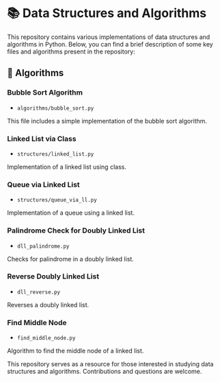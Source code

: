 # 📚 Data Structures and Algorithms

This repository contains various implementations of data structures and algorithms in Python. Below, you can find a brief description of some key files and algorithms present in the repository:

## 🚀 Algorithms

### Bubble Sort Algorithm
- `algorithms/bubble_sort.py`


This file includes a simple implementation of the bubble sort algorithm.

### Linked List via Class
- `structures/linked_list.py`

Implementation of a linked list using class.

### Queue via Linked List
- `structures/queue_via_ll.py`


Implementation of a queue using a linked list.

### Palindrome Check for Doubly Linked List
- `dll_palindrome.py`


Checks for palindrome in a doubly linked list.

### Reverse Doubly Linked List
- `dll_reverse.py`

  
Reverses a doubly linked list.

### Find Middle Node
- `find_middle_node.py`

  
Algorithm to find the middle node of a linked list.


This repository serves as a resource for those interested in studying data structures and algorithms. Contributions and questions are welcome.

